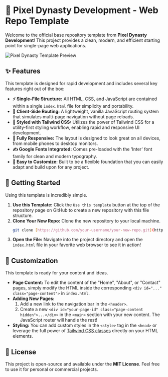 # 👑 Pixel Dynasty Development - Web Repo Template

Welcome to the official base repository template from **Pixel Dynasty Development**! This project provides a clean, modern, and efficient starting point for single-page web applications.

![Pixel Dynasty Template Preview](https://placehold.co/800x400/111827/3b82f6?text=Template+Preview)

## ✨ Features

This template is designed for rapid development and includes several key features right out of the box:

* **⚡ Single-File Structure:** All HTML, CSS, and JavaScript are contained within a single `index.html` file for simplicity and portability.
* **🧭 Client-Side Routing:** A lightweight, vanilla JavaScript routing system that simulates multi-page navigation without page reloads.
* **🎨 Styled with Tailwind CSS:** Utilizes the power of Tailwind CSS for a utility-first styling workflow, enabling rapid and responsive UI development.
* **📱 Fully Responsive:** The layout is designed to look great on all devices, from mobile phones to desktop monitors.
* **✍️ Google Fonts Integrated:** Comes pre-loaded with the 'Inter' font family for clean and modern typography.
* **🧩 Easy to Customize:** Built to be a flexible foundation that you can easily adapt and build upon for any project.

## 🚀 Getting Started

Using this template is incredibly simple.

1.  **Use this Template:** Click the `Use this template` button at the top of the repository page on GitHub to create a new repository with this file structure.
2.  **Clone Your New Repo:** Clone the new repository to your local machine.
    ```bash
    git clone [https://github.com/your-username/your-new-repo.git](https://github.com/your-username/your-new-repo.git)
    ```
3.  **Open the File:** Navigate into the project directory and open the `index.html` file in your favorite web browser to see it in action!

## 🔧 Customization

This template is ready for your content and ideas.

* **Page Content:** To edit the content of the "Home", "About", or "Contact" pages, simply modify the HTML inside the corresponding `<div id="..." class="page-content">` in `index.html`.
* **Adding New Pages:**
    1.  Add a new link to the navigation bar in the `<header>`.
    2.  Create a new `<div id="your-page-id" class="page-content hidden">...</div>` in the `<main>` section with your new content.
    The JavaScript router will handle the rest!
* **Styling:** You can add custom styles in the `<style>` tag in the `<head>` or leverage the full power of [Tailwind CSS classes](https://tailwindcss.com/docs) directly on your HTML elements.

## 📄 License

This project is open-source and available under the **MIT License**. Feel free to use it for personal or commercial projects.
